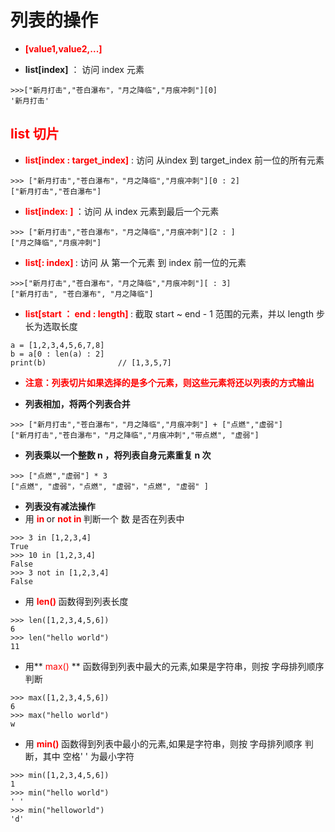 # 列表的操作

- **<font color="red"> [value1,value2,...] </font>**


- **list[index]** ： 访问 index 元素

>
   
    >>>["新月打击","苍白瀑布"，"月之降临","月痕冲刺"][0]
    '新月打击'

## **<font color="red"> list 切片 </font>**

- **<font color="red"> list[index : target_index]</font>** : 访问 从index 到 target_index 前一位的所有元素

>
   
    >>> ["新月打击","苍白瀑布"，"月之降临","月痕冲刺"][0 : 2]
    ["新月打击","苍白瀑布"]

- **<font color="red"> list[index: ] </font>** ：访问 从 index 元素到最后一个元素

>
    
    >>> ["新月打击","苍白瀑布"，"月之降临","月痕冲刺"][2 : ]
    ["月之降临","月痕冲刺"]

- **<font color="red"> list[: index] </font>** : 访问 从 第一个元素 到 index 前一位的元素
  
>
    
    >>>["新月打击","苍白瀑布"，"月之降临","月痕冲刺"][ : 3]
    ["新月打击", "苍白瀑布", "月之降临"]

- **<font color="red"> list[start ： end : length] </font>** : 截取 start ~ end - 1 范围的元素，并以 length 步长为选取长度

>
    a = [1,2,3,4,5,6,7,8]
    b = a[0 : len(a) : 2]
    print(b)                // [1,3,5,7]

- **<font color="red"> 注意：列表切片如果选择的是多个元素，则这些元素将还以列表的方式输出</font>**

- **列表相加，将两个列表合并**

>
  
    >>> ["新月打击","苍白瀑布"，"月之降临","月痕冲刺"] + ["点燃","虚弱"]
    ["新月打击","苍白瀑布"，"月之降临","月痕冲刺","带点燃", "虚弱"]

- **列表乘以一个整数 n ，将列表自身元素重复 n 次**
>
    
    >>> ["点燃","虚弱"] * 3
    ["点燃", "虚弱"，"点燃", "虚弱"，"点燃", "虚弱" ]

- **列表没有减法操作**
- 用 **<font color="red"> in </font>** or **<font color="red"> not in </font>** 判断一个 数 是否在列表中

>
    
    >>> 3 in [1,2,3,4]
    True
    >>> 10 in [1,2,3,4]
    False
    >>> 3 not in [1,2,3,4]
    False
- 用 **<font color="red"> len() </font>** 函数得到列表长度
>
    
    >>> len([1,2,3,4,5,6])
    6
    >>> len("hello world")
    11

- 用**<font color="red"> max() </font>** 函数得到列表中最大的元素,如果是字符串，则按 字母排列顺序 判断
>
    
    >>> max([1,2,3,4,5,6])
    6
    >>> max("hello world")
    w

- 用 **<font color="red"> min() </font>** 函数得到列表中最小的元素,如果是字符串，则按 字母排列顺序 判断，其中 空格' ' 为最小字符
  
>
    
    >>> min([1,2,3,4,5,6])
    1
    >>> min("hello world")
    ' '
    >>> min("helloworld")
    'd'